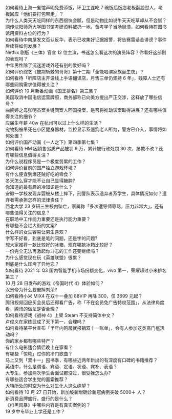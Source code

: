 如何看待上海一餐馆声明免费添饭，环卫工连吃 7 碗饭后饭店老板翻脸怼人，老板回应「他们要打包带走」？  
为什么人类天天吃同样的东西很快会腻，但是动物比如说牛天天吃草却从不会腻？  
网传沈阳师范大学图书馆考研资料被扔一地，备考学子当场崩溃，如何看待在图书馆用资料占位的行为？  
如何看待中南屋发文否认反华，表示已收集好证据报警，将告赛雷话金诽谤？事件后续将如何发展？  
Netflix 剧版《三体》官宣 12 位主演，书迷怎么看这次的演员阵容？你看好这部剧的表现吗？  
中年男性除了沉迷游戏外还有别的爱好吗？  
如何评价综艺《披荆斩棘的哥哥》第十二期「全能唱演家族诞生夜」？  
如何看待「听障店主开设线上手语翻译店，月售三单仍坚持 6 年」，残障人士还有哪些网购需求值得被关注？  
如何评价 10 月新番动画《国王排名》第三集？  
美国取消中国电信运营牌照，商务部称已向美方提出严正交涉，这释放了哪些信号？  
曲婉婷之母张明杰案关键同案人回国投案，是否将推动该案取得进展？还有哪些值得关注的细节？  
应届生年薪 40w 在杭州可以过上什么样的生活？  
宠物狗被吊死在小区健身器材，监控显示系遛狗老人所为，警方已介入，事情将如何处置？  
如何评价国产动画《一人之下》第四季第七集？  
如何看待 HM 因销售劣质产品被罚 9 万，累计被行政处罚 30 次，屡教不改？还有哪些信息值得关注？  
为什么说程序员是一个极度劳累的工作？  
如何评价目前的国产独立游戏环境？  
有什么便宜到爆还贼好吃的零食？  
冬天怎么穿才能不让自己显得臃肿?  
你知道的最有趣的冷知识是什么？  
安徽一学校发现弃婴被从楼上摔下，刑警队表示遗弃者系学生，具体情况如何？遗弃者需承担怎样的法律责任？  
西北大学 23 岁研三生校内坠亡，家属称「多次遭导师辱骂，压力非常大」，还有哪些值得关注的信息？  
在职场中工作能力重要还是执行能力重要？  
有哪些不会烂大街的文案?  
什么样的女生容易让男生喜欢？  
字写不好看，到底是笔的问题，还是字的问题?  
想大家推荐一款比较好的冰箱，现在哪款冰箱比较好？  
一份完全无法再激起你斗志的工作还要继续吗？  
为什么感觉现在玩《英雄联盟》很累？  
到底是什么压垮了异地恋？  
如何看待 2021 年 Q3 国内智能手机市场份额变化，vivo 第一，荣耀超过小米排名第三？  
10 月 28 日发布的游戏《帝国时代 4》体验如何？  
汉景帝为什么要废掉刘荣?  
如何看待小米 MIX4 在双十一叠加 88VIP 再降 300，仅 3699 元起？  
腾讯视频回应买会员后还得看广告，称「不在会员免广告特权范围」，从法律角度看，腾讯的做法是否合理？  
如何看待游戏《战神 4》上架 Steam 不支持简体中文？  
卢俊义在家练武成了天下第一，合理吗？  
如何看待某平台宣布「半年内购房就报销双十一账单」，会有人参加这类高门槛活动吗？  
你的家乡都有哪些特产？  
有什么电影适合情侣晚上在家看？  
有哪些「惊艳」过你的冷门歌曲？  
马上又到「双十一」囤书季，有哪些近两年新出的有深度有口碑的书籍推荐？  
英语中，什么是谓语、宾语、定语、状语、宾补、表语？  
大专生，参加两次学生会面试都没过，很受挫怎么办?  
有哪些适合学生党的面霜推荐？  
大特所处的时空为什么对生化人这么绝望？  
如何看待 10 月 27 日开始，新加坡新增确诊新冠病例突破 5000＋ 人？  
新消费品牌盛行，盛行的是什么？  
《扫黑风暴》中哪些内容是有真实案例的？  
19 岁中专毕业上学还是工作？  

